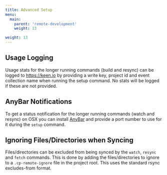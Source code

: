 ```yaml
---
title: Advanced Setup
menu:
  main:
    parent: 'remote-development'
    weight: 13

weight: 13
---
```

## Usage Logging

Usage stats for the longer running commands (build and resync) can be logged to https://keen.io by providing a write key, project id and event collection name when running the setup command. No stats will be logged if these are not provided.

## AnyBar Notifications

To get a status notification for the longer running commands (watch and resync) on OSX you can install [AnyBar](https://github.com/tonsky/AnyBar) and provide a port number to use for it during the `setup` command.

## Ignoring Files/Directories when Syncing

Files/directories can be excluded from being synced by the `watch`, `resync` and `fetch` commands. This is done by adding the files/directories to ignore to a `.cp-remote-ignore` file in the project root. This uses the standard rsync excludes-from format.
